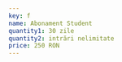```yaml
---
key: f
name: Abonament Student
quantity1: 30 zile
quantity2: intrări nelimitate
price: 250 RON
---
```

